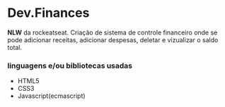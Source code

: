 # Dev.Finances
**NLW** da rockeatseat. Criação de sistema de controle financeiro onde se pode adicionar receitas, adicionar despesas, deletar e vizualizar o saldo total.

### linguagens e/ou bibliotecas usadas
- HTML5
- CSS3
- Javascript(ecmascript)
